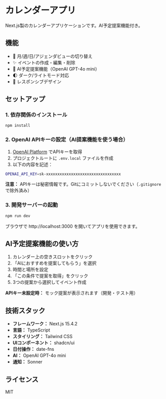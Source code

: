 # カレンダーアプリ

Next.js製のカレンダーアプリケーションです。AI予定提案機能付き。

## 機能

- 📅 月/週/日/アジェンダビューの切り替え
- ✨ イベントの作成・編集・削除
- 🤖 AI予定提案機能（OpenAI GPT-4o mini）
- 🌓 ダーク/ライトモード対応
- 📱 レスポンシブデザイン

## セットアップ

### 1. 依存関係のインストール

```bash
npm install
```

### 2. OpenAI APIキーの設定（AI提案機能を使う場合）

1. [OpenAI Platform](https://platform.openai.com/api-keys) でAPIキーを取得
2. プロジェクトルートに `.env.local` ファイルを作成
3. 以下の内容を記述：

```bash
OPENAI_API_KEY=sk-xxxxxxxxxxxxxxxxxxxxxxxxxxxxxxxxx
```

**注意：** APIキーは秘密情報です。Gitにコミットしないでください（`.gitignore`で除外済み）

### 3. 開発サーバーの起動

```bash
npm run dev
```

ブラウザで http://localhost:3000 を開いてアプリを使用できます。

## AI予定提案機能の使い方

1. カレンダー上の空きスロットをクリック
2. 「AIにおすすめを提案してもらう」を選択
3. 時間と場所を設定
4. 「この条件で提案を取得」をクリック
5. 3つの提案から選択してイベント作成

**APIキー未設定時：** モック提案が表示されます（開発・テスト用）

## 技術スタック

- **フレームワーク：** Next.js 15.4.2
- **言語：** TypeScript
- **スタイリング：** Tailwind CSS
- **UIコンポーネント：** shadcn/ui
- **日付操作：** date-fns
- **AI：** OpenAI GPT-4o mini
- **通知：** Sonner

## ライセンス

MIT
